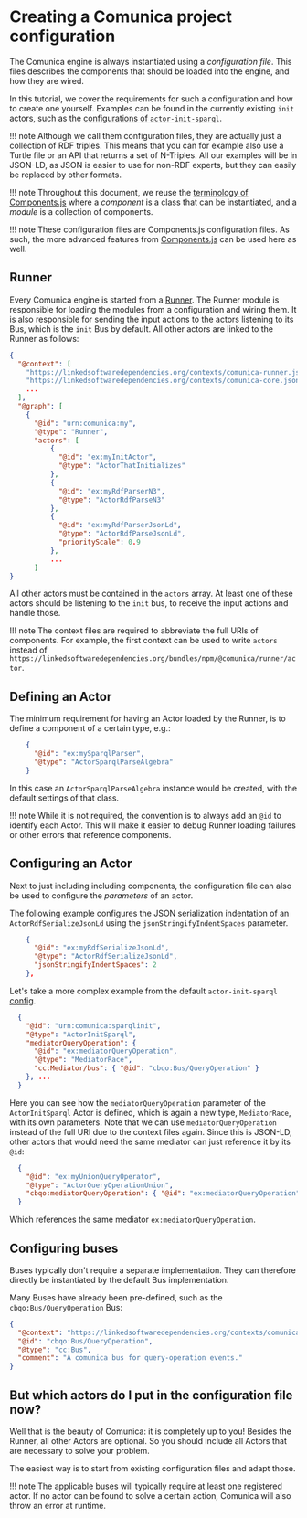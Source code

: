# Creating a Comunica project configuration

The Comunica engine is always instantiated using a _configuration file_.
This files describes the components that should be loaded into the engine, and how they are wired.

In this tutorial, we cover the requirements for such a configuration and how to create one yourself.
Examples can be found in the currently existing `init` actors,
such as the [configurations of `actor-init-sparql`](https://github.com/comunica/comunica/tree/master/packages/actor-init-sparql/config).

!!! note
    Although we call them configuration files, they are actually just a collection of RDF triples.
    This means that you can for example also use a Turtle file or an API that returns a set of N-Triples.
    All our examples will be in JSON-LD, as JSON is easier to use for non-RDF experts, but they can easily be replaced by other formats.

!!! note
    Throughout this document, we reuse the [terminology of Components.js](http://componentsjs.readthedocs.io/en/latest/getting_started/basics/terminology/)
    where a *component* is a class that can be instantiated, and a *module* is a collection of components.

!!! note
    These configuration files are Components.js configuration files.
    As such, the more advanced features from [Components.js](http://componentsjs.readthedocs.io/en/latest/configuration/configurations/semantic/) can be used here as well.

## Runner
Every Comunica engine is started from a
[Runner](https://github.com/comunica/comunica/tree/master/packages/runner).
The Runner module is responsible for loading the modules from a configuration and wiring them.
It is also responsible for sending the input actions to the actors listening to its Bus,
which is the `init` Bus by default. All other actors are linked to the Runner as follows:

```json
{
  "@context": [ 
    "https://linkedsoftwaredependencies.org/contexts/comunica-runner.jsonld",
    "https://linkedsoftwaredependencies.org/contexts/comunica-core.jsonld",
    ...
  ],
  "@graph": [
    {
      "@id": "urn:comunica:my",
      "@type": "Runner",
      "actors": [
          {
            "@id": "ex:myInitActor",
            "@type": "ActorThatInitializes"
          },
          {
            "@id": "ex:myRdfParserN3",
            "@type": "ActorRdfParseN3"
          },
          {
            "@id": "ex:myRdfParserJsonLd",
            "@type": "ActorRdfParseJsonLd",
            "priorityScale": 0.9
          },
          ...
      ]
}
```

All other actors must be contained in the `actors` array.
At least one of these actors should be listening to the `init` bus,
to receive the input actions and handle those.

!!! note
    The context files are required to abbreviate the full URIs of components.
    For example, the first context can be used to write `actors` instead of
    `https://linkedsoftwaredependencies.org/bundles/npm/@comunica/runner/actor`.

## Defining an Actor
The minimum requirement for having an Actor loaded by the Runner,
is to define a component of a certain type, e.g.:
```json
    {
      "@id": "ex:mySparqlParser",
      "@type": "ActorSparqlParseAlgebra"
    }
```
In this case an `ActorSparqlParseAlgebra` instance would be created,
with the default settings of that class.

!!! note
    While it is not required, the convention is to always add an `@id` to identify each Actor.
    This will make it easier to debug Runner loading failures or other errors that reference components.

## Configuring an Actor

Next to just including including components, the configuration file can also be used to configure the *parameters* of an actor.

The following example configures the JSON serialization indentation of an `ActorRdfSerializeJsonLd` using the `jsonStringifyIndentSpaces` parameter.
```json
    {
      "@id": "ex:myRdfSerializeJsonLd",
      "@type": "ActorRdfSerializeJsonLd",
      "jsonStringifyIndentSpaces": 2
    },
```

Let's take a more complex example from the default `actor-init-sparql`
[config](https://github.com/comunica/comunica/blob/master/packages/actor-init-sparql/config/config-default.json).

```json
  {
    "@id": "urn:comunica:sparqlinit",
    "@type": "ActorInitSparql",
    "mediatorQueryOperation": {
      "@id": "ex:mediatorQueryOperation",
      "@type": "MediatorRace",
      "cc:Mediator/bus": { "@id": "cbqo:Bus/QueryOperation" }
    }, ...
  }
```

Here you can see how the `mediatorQueryOperation` parameter
of the `ActorInitSparql` Actor is defined,
which is again a new type, `MediatorRace`, with its own parameters.
Note that we can use `mediatorQueryOperation` instead of the full URI due to the context files again.
Since this is JSON-LD, other actors that would need the same mediator
can just reference it by its `@id`:
```json
  {
    "@id": "ex:myUnionQueryOperator",
    "@type": "ActorQueryOperationUnion",
    "cbqo:mediatorQueryOperation": { "@id": "ex:mediatorQueryOperation" }
  }
```
Which references the same mediator `ex:mediatorQueryOperation`.

## Configuring buses

Buses typically don't require a separate implementation.
They can therefore directly be instantiated by the default Bus implementation.

Many Buses have already been pre-defined, such as the `cbqo:Bus/QueryOperation` Bus:
```json
{
  "@context": "https://linkedsoftwaredependencies.org/contexts/comunica-bus-query-operation.jsonld",
  "@id": "cbqo:Bus/QueryOperation",
  "@type": "cc:Bus",
  "comment": "A comunica bus for query-operation events."
}
```

## But which actors do I put in the configuration file now?
Well that is the beauty of Comunica:
it is completely up to you!
Besides the Runner, all other Actors are optional.
So you should include all Actors that are necessary to solve your problem.

The easiest way is to start from existing configuration files and adapt those.

!!! note
    The applicable buses will typically require at least one registered actor.
    If no actor can be found to solve a certain action, Comunica will also throw an error at runtime.

